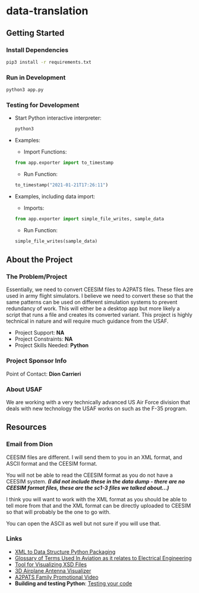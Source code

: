 # data-translation

## Getting Started

### Install Dependencies

```bash
pip3 install -r requirements.txt
```

### Run in Development

```bash
python3 app.py
```

### Testing for Development

* Start Python interactive interpreter:

  ```bash
  python3
  ```

* Examples:

  * Import Functions:
  
  ```python
  from app.exporter import to_timestamp
  ```

  * Run Function:
  
  ```python
  to_timestamp("2021-01-21T17:26:11")
  ```

* Examples, including data import:

  * Imports:
  
  ```python
  from app.exporter import simple_file_writes, sample_data
  ```

  * Run Function:
  
  ```python
  simple_file_writes(sample_data)
  ```

## About the Project

### The Problem/Project

Essentially, we need to convert CEESIM files to A2PATS files. These files are used in army flight simulators. I believe we need to convert these so that the same patterns can be used on different simulation systems to prevent redundancy of work. This will either be a desktop app but more likely a script that runs a file and creates its converted variant. This project is highly technical in nature and will require much guidance from the USAF.

* Project Support: **NA**
* Project Constraints: **NA**
* Project Skills Needed: **Python**

### Project Sponsor Info

Point of Contact: **Dion Carrieri**

### About USAF

We are working with a very technically advanced US Air Force division that deals with new technology the USAF works on such as the F-35 program.

## Resources

### Email from Dion

CEESIM files are different. I will send them to you in an XML format, and ASCII format and the CEESIM format.

You will not be able to read the CEESIM format as you do not have a CEESIM system. __*(I did not include these in the data dump - there are no CEESIM format files, these are the sc1-3 files we talked about...)*__

I think you will want to work with the XML format as you should be able to tell more from that and the XML format can be directly uploaded to CEESIM so that will probably be the one to go with.

You can open the ASCII as well but not sure if you will use that.

### Links

* [XML to Data Structure Python Packaging](http://pyxb.sourceforge.net/)
* [Glossary of Terms Used In Aviation as it relates to Electrical Engineering](https://www.radartutorial.eu/index.en.html)
* [Tool for Visualizing XSD Files](http://visualxsd.com/)
* [3D Airplane Antenna Visualizer](https://www.youtube.com/watch?v=jtxXOfzPdK4&ab_channel=TheVindicators)
* [A2PATS Family Promotional Video](https://www.youtube.com/watch?v=xBHQJwdqe58&ab_channel=textronsystems)
* **Building and testing Python**: [Testing your code](https://docs.github.com/en/actions/guides/building-and-testing-python#testing-your-code)
